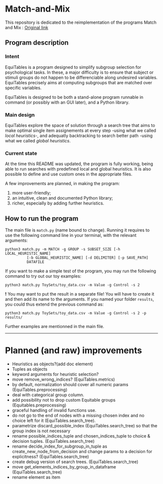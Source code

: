 # Match-and-Mix

This repository is dedicated to the reimplementation of the programs Match and Mix :
[Original link](https://www.mrc-cbu.cam.ac.uk/people/maarten-van-casteren/mixandmatch/)

## Program description

### Intent

EquiTables is a program designed to simplify subgroup selection for psychological tasks.
In these, a major difficulty is to ensure that subject or stimuli groups do not happen to be differenciable along undesired variables. EquiTables precisely aims at computing subgroups that are matched over specific variables.

EquiTables is designed to be both a stand-alone program runnable in command (or possibly with an GUI later), and a Python library.

### Main design

EquiTables explore the space of solution through a search tree that aims to make optimal single item assignements at every step -using what we called *local heuristics*-, and adequatly backtracking to search better path -using what we called *global heuristics*.

### Current state

At the time this README was updated, the program is fully working, being able to run searches with predefined local and global heuristics. It is also possible to define and use custom ones in the appropriate files.

A few improvements are planned, in making the program:
  1. more user-friendly;
  2. an intuitive, clean and documented Python library;
  3. richer, especially by adding further heuristics.

## How to run the program

The main file is `match.py` (name bound to change). Running it requires to use the following command line in your terminal, with the relevant arguments:

    python3 match.py -m MATCH -g GROUP -s SUBSET_SIZE [-h LOCAL_HEURISTIC_NAME]
              [-b GLOBAL_HEURISTIC_NAME] [-d DELIMITER] [-p SAVE_PATH]
              DATAFILE

If you want to make a simple test of the program, you may run the following command to try out our toy examples:

    python3 match.py ToySets/toy_data.csv -m Value -g Control -s 2

**!** You may want to put the result in a separate file! You will have to create it and then add its name to the arguments. If you named your folder `results`, you could thus extend the previous command as:

    python3 match.py ToySets/toy_data.csv -m Value -g Control -s 2 -p results/

Further examples are mentionned in the main file.

___

# Planned (and raw) improvements

- Heuristics as objects?(add doc element)
- Tuples as objects
- keyword arguments for heuristic selection?
- move remove_wrong_indices? (EquiTables.metrics)
- by default, normalization should cover all numeric params (EquiTables.preprocessing)
- deal with categorical group column.
- add possibility not to drop custom Equitable groups (Equitables.preprocessing)
- graceful handling of invalid functions use.
- do not go to the end of nodes with a missing chosen index and no choice left for it (EquiTables.search_tree).
- parametrize discard_possible_index (EquiTables.search_tree) so that the group index is not necessary
- rename possible_indices_tuple and chosen_indices_tuple to choice & decision tuples. (EquiTables.search_tree)
- rename decide_index_for_subgroup_in_tuple as create_new_node_from_decision and change params to a decision for explicitness? (EquiTables.search_tree)
- create debug version of search trees. (EquiTables.search_tree)
- move get_elements_indices_by_group_in_dataframe (EquiTables.search_tree)
- rename element as item
